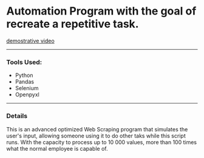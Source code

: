 # Automation Program with the goal of recreate a repetitive task.
[demostrative video](https://www.youtube.com/watch?v=MUAhyDPONMs)

---
### Tools Used:
- Python
- Pandas
- Selenium
- Openpyxl

---
### Details
This is an advanced optimized Web Scraping program that simulates the user's input, allowing someone using it to do other taks while this script runs. With the capacity to process up to 10 000 values, more than 100 times what the normal employee is capable of. 

